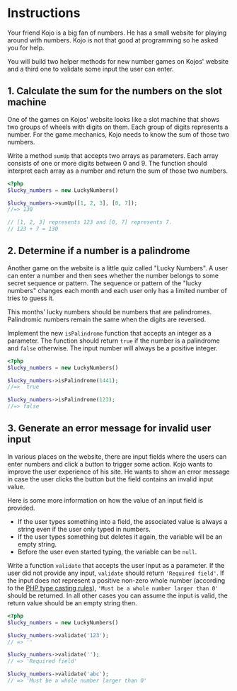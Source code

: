 # Instructions

Your friend Kojo is a big fan of numbers.
He has a small website for playing around with numbers.
Kojo is not that good at programming so he asked you for help.

You will build two helper methods for new number games on Kojos' website and a third one to validate some input the user can enter.

## 1. Calculate the sum for the numbers on the slot machine

One of the games on Kojos' website looks like a slot machine that shows two groups of wheels with digits on them.
Each group of digits represents a number.
For the game mechanics, Kojo needs to know the sum of those two numbers.

Write a method `sumUp` that accepts two arrays as parameters.
Each array consists of one or more digits between 0 and 9.
The function should interpret each array as a number and return the sum of those two numbers.

```php
<?php
$lucky_numbers = new LuckyNumbers()

$lucky_numbers->sumUp([1, 2, 3], [0, 7]);
//=> 130

// [1, 2, 3] represents 123 and [0, 7] represents 7.
// 123 + 7 = 130
```

## 2. Determine if a number is a palindrome

Another game on the website is a little quiz called "Lucky Numbers".
A user can enter a number and then sees whether the number belongs to some secret sequence or pattern.
The sequence or pattern of the "lucky numbers" changes each month and each user only has a limited number of tries to guess it.

This months' lucky numbers should be numbers that are palindromes.
Palindromic numbers remain the same when the digits are reversed.

Implement the new `isPalindrome` function that accepts an integer as a parameter.
The function should return `true` if the number is a palindrome and `false` otherwise.
The input number will always be a positive integer.

```php
<?php
$lucky_numbers = new LuckyNumbers()

$lucky_numbers->isPalindrome(1441);
//=>  true

$lucky_numbers->isPalindrome(123);
//=> false
```

## 3. Generate an error message for invalid user input

In various places on the website, there are input fields where the users can enter numbers and click a button to trigger some action.
Kojo wants to improve the user experience of his site.
He wants to show an error message in case the user clicks the button but the field contains an invalid input value.

Here is some more information on how the value of an input field is provided.

- If the user types something into a field, the associated value is always a string even if the user only typed in numbers.
- If the user types something but deletes it again, the variable will be an empty string.
- Before the user even started typing, the variable can be `null`.

Write a function `validate` that accepts the user input as a parameter.
If the user did not provide any input, `validate` should return `'Required field'`.
If the input does not represent a positive non-zero whole number (according to the [PHP type casting rules][php-type-cast-int]), `'Must be a whole number larger than 0'` should be returned.
In all other cases you can assume the input is valid, the return value should be an empty string then.

```php
<?php
$lucky_numbers = new LuckyNumbers()

$lucky_numbers->validate('123');
// => ''

$lucky_numbers->validate('');
// => 'Required field'

$lucky_numbers->validate('abc');
// => 'Must be a whole number larger than 0'
```

[php-type-cast-int]: https://www.php.net/manual/de/language.types.integer.php#language.types.integer.casting.from-string
